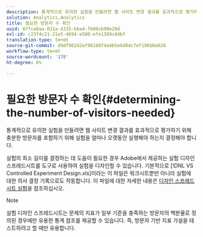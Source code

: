 ```yaml
---
description: 통계적으로 유의한 실험을 만들려면 웹 사이트 변경 결과를 효과적으로 평가하기 위해 충분한 방문자를 포함하기 위해 실험을 얼마나 오랫동안 실행해야 하는지 결정해야 합니다.
solution: Analytics,Analytics
title: 필요한 방문자 수 확인
uuid: 07fca0aa-031a-4335-bba4-fb00cb90e29d
exl-id: c23f4c21-21e5-4694-a500-efe1369cd4bf
translation-type: tm+mt
source-git-commit: d9df90242ef96188f4e4b5e6d04cfef196b0a628
workflow-type: tm+mt
source-wordcount: '178'
ht-degree: 6%

---
```


# 필요한 방문자 수 확인{#determining-the-number-of-visitors-needed}

통계적으로 유의한 실험을 만들려면 웹 사이트 변경 결과를 효과적으로 평가하기 위해 충분한 방문자를 포함하기 위해 실험을 얼마나 오랫동안 실행해야 하는지 결정해야 합니다.

실험의 최소 길이를 결정하는 데 도움이 필요한 경우 Adobe에서 제공하는 실험 디자인 스프레드시트를 도구로 사용하여 실험을 디자인할 수 있습니다. 기본적으로 [!DNL VS Controlled Experiment Design.xls]이라는 이 파일은 워크시트뿐만 아니라 실험에 대한 의사 결정 기록으로도 작동합니다. 이 파일에 대한 자세한 내용은 [디자인 스프레드시트 실험](../../../home/c-undst-ctrld-exp/t-exp-dsn-spst.md#task-d7f674980fe9415d80371d6020bcf164)을 참조하십시오.

>[!NOTE]
>
>실험 디자인 스프레드시트는 문제의 지표가 일부 기준을 충족하는 방문자의 백분율로 정의된 경우에만 유용한 통계 참조를 제공할 수 있습니다. 즉, 방문자 기반 지표 가설을 테스트하려고 할 때만 유용합니다.
